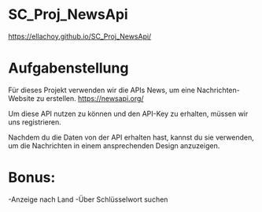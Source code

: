 # SC_Proj_NewsApi


https://ellachoy.github.io/SC_Proj_NewsApi/

# Aufgabenstellung


Für dieses Projekt verwenden wir die APIs News, um eine Nachrichten-Website zu erstellen.
https://newsapi.org/

Um diese API nutzen zu können und den API-Key zu erhalten, müssen wir uns registrieren. 

Nachdem du die Daten von der API erhalten hast, kannst du sie verwenden, um die Nachrichten in einem ansprechenden Design anzuzeigen.

# Bonus: 
-Anzeige nach Land
-Über Schlüsselwort suchen
